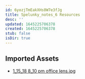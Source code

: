 ```yaml
---
id: 6yozjTmEakXHs0W7e3fJg
title: Spelunky_notes_6 Resources
desc: ''
updated: 1645225706378
created: 1645225706378
stub: false
isDir: true
---
```

## Imported Assets
- [1_15_18 8_10 pm office lens.jpg](/assets/1_15_18-8_10-pm-office-lens-nCxucaF0h7ze.jpg)
